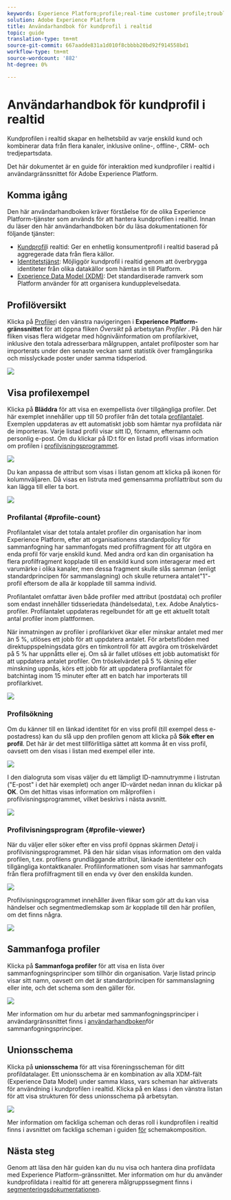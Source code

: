 ```yaml
---
keywords: Experience Platform;profile;real-time customer profile;troubleshooting;API
solution: Adobe Experience Platform
title: Användarhandbok för kundprofil i realtid
topic: guide
translation-type: tm+mt
source-git-commit: 667aadde831a1d010f8cbbbb20bd92f914558bd1
workflow-type: tm+mt
source-wordcount: '882'
ht-degree: 0%

---
```



# Användarhandbok för kundprofil i realtid

Kundprofilen i realtid skapar en helhetsbild av varje enskild kund och kombinerar data från flera kanaler, inklusive online-, offline-, CRM- och tredjepartsdata.

Det här dokumentet är en guide för interaktion med kundprofiler i realtid i användargränssnittet för Adobe Experience Platform.

## Komma igång

Den här användarhandboken kräver förståelse för de olika Experience Platform-tjänster som används för att hantera kundprofilen i realtid. Innan du läser den här användarhandboken bör du läsa dokumentationen för följande tjänster:

* [Kundprofil](../home.md)i realtid: Ger en enhetlig konsumentprofil i realtid baserad på aggregerade data från flera källor.
* [Identitetstjänst](../../identity-service/home.md): Möjliggör kundprofil i realtid genom att överbrygga identiteter från olika datakällor som hämtas in till Platform.
* [Experience Data Model (XDM)](../../xdm/home.md): Det standardiserade ramverk som Platform använder för att organisera kundupplevelsedata.

## Profilöversikt

Klicka på [Profiler](http://platform.adobe.com)i den vänstra navigeringen i **Experience Platform-gränssnittet** för att öppna fliken _Översikt_ på arbetsytan _Profiler_ . På den här fliken visas flera widgetar med högnivåinformation om profilarkivet, inklusive den totala adresserbara målgruppen, antalet profilposter som har importerats under den senaste veckan samt statistik över framgångsrika och misslyckade poster under samma tidsperiod.

![](../images/user-guide/profile-overview.png)

## Visa profilexempel

Klicka på **Bläddra** för att visa en exempellista över tillgängliga profiler. Det här exemplet innehåller upp till 50 profiler från det totala [profilantalet](#profile-count). Exemplen uppdateras av ett automatiskt jobb som hämtar nya profildata när de importeras. Varje listad profil visar sitt ID, förnamn, efternamn och personlig e-post. Om du klickar på ID:t för en listad profil visas information om profilen i [profilvisningsprogrammet](#profile-viewer).

![](../images/user-guide/profile-samples.png)

Du kan anpassa de attribut som visas i listan genom att klicka på ikonen för kolumnväljaren. Då visas en listruta med gemensamma profilattribut som du kan lägga till eller ta bort.

![](../images/user-guide/column-selector.png)

### Profilantal {#profile-count}

Profilantalet visar det totala antalet profiler din organisation har inom Experience Platform, efter att organisationens standardpolicy för sammanfogning har sammanfogats med profilfragment för att utgöra en enda profil för varje enskild kund. Med andra ord kan din organisation ha flera profilfragment kopplade till en enskild kund som interagerar med ert varumärke i olika kanaler, men dessa fragment skulle slås samman (enligt standardprincipen för sammanslagning) och skulle returnera antalet&quot;1&quot;-profil eftersom de alla är kopplade till samma individ.

Profilantalet omfattar även både profiler med attribut (postdata) och profiler som endast innehåller tidsseriedata (händelsedata), t.ex. Adobe Analytics-profiler. Profilantalet uppdateras regelbundet för att ge ett aktuellt totalt antal profiler inom plattformen.

När inmatningen av profiler i profilarkivet ökar eller minskar antalet med mer än 5 %, utlöses ett jobb för att uppdatera antalet. För arbetsflöden med direktuppspelningsdata görs en timkontroll för att avgöra om tröskelvärdet på 5 % har uppnåtts eller ej. Om så är fallet utlöses ett jobb automatiskt för att uppdatera antalet profiler. Om tröskelvärdet på 5 % ökning eller minskning uppnås, körs ett jobb för att uppdatera profilantalet för batchintag inom 15 minuter efter att en batch har importerats till profilarkivet.

![](../images/user-guide/profile-count.png)

### Profilsökning

Om du känner till en länkad identitet för en viss profil (till exempel dess e-postadress) kan du slå upp den profilen genom att klicka på **Sök efter en profil**. Det här är det mest tillförlitliga sättet att komma åt en viss profil, oavsett om den visas i listan med exempel eller inte.

![](../images/user-guide/find-a-profile.png)

I den dialogruta som visas väljer du ett lämpligt ID-namnutrymme i listrutan (&quot;E-post&quot; i det här exemplet) och anger ID-värdet nedan innan du klickar på **OK**. Om det hittas visas information om målprofilen i profilvisningsprogrammet, vilket beskrivs i nästa avsnitt.

![](../images/user-guide/find-a-profile-details.png)

### Profilvisningsprogram {#profile-viewer}

När du väljer eller söker efter en viss profil öppnas skärmen _Detalj_ i profilvisningsprogrammet. På den här sidan visas information om den valda profilen, t.ex. profilens grundläggande attribut, länkade identiteter och tillgängliga kontaktkanaler. Profilinformationen som visas har sammanfogats från flera profilfragment till en enda vy över den enskilda kunden.

![](../images/user-guide/profile-viewer-detail.png)

Profilvisningsprogrammet innehåller även flikar som gör att du kan visa händelser och segmentmedlemskap som är kopplade till den här profilen, om det finns några.

![](../images/user-guide/profile-viewer-events-seg.png)

## Sammanfoga profiler

Klicka på **Sammanfoga profiler** för att visa en lista över sammanfogningsprinciper som tillhör din organisation. Varje listad princip visar sitt namn, oavsett om det är standardprincipen för sammanslagning eller inte, och det schema som den gäller för.

![](../images/user-guide/profile-merge-policies.png)

Mer information om hur du arbetar med sammanfogningsprinciper i användargränssnittet finns i [användarhandboken](merge-policies.md)för sammanfogningsprinciper.

## Unionsschema

Klicka på **unionsschema** för att visa föreningsscheman för ditt profildatalager. Ett unionsschema är en kombination av alla XDM-fält (Experience Data Model) under samma klass, vars scheman har aktiverats för användning i kundprofilen i realtid. Klicka på en klass i den vänstra listan för att visa strukturen för dess unionsschema på arbetsytan.

![](../images/user-guide/profile-union-schema.png)

Mer information om fackliga scheman och deras roll i kundprofilen i realtid finns i avsnittet om fackliga scheman i guiden [för](../../xdm/schema/composition.md) schemakomposition.

## Nästa steg

Genom att läsa den här guiden kan du nu visa och hantera dina profildata med Experience Platform-gränssnittet. Mer information om hur du använder kundprofildata i realtid för att generera målgruppssegment finns i [segmenteringsdokumentationen](../../segmentation/home.md).